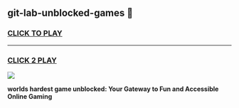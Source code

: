 
## git-lab-unblocked-games 👋
<h3>
<a href="https://premium.freeplayer.one?title=git-lab-unblocked-games&ref=14F">CLICK TO PLAY</a></h3>
<hr>

<h3>
<a href="https://premium.freeplayer.one?title=git-lab-unblocked-games&ref=14F">CLICK 2 PLAY</a>
  
</h3>

<a href="https://premium.freeplayer.one?title=git-lab-unblocked-games&ref=12F/"><img src="https://clearcache.store/games.png"></a>


**worlds hardest game unblocked: Your Gateway to Fun and Accessible Online Gaming**
